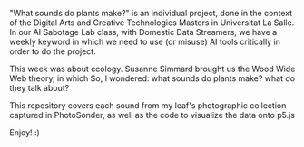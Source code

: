 "What sounds do plants make?" is an individual project, done in the context of the Digital Arts and Creative Technologies Masters in Universitat La Salle. 
In our AI Sabotage Lab class, with Domestic Data Streamers, we have a weekly keyword in which we need to use (or misuse) AI tools critically in order to do the project.

This week was about ecology. Susanne Simmard brought us the Wood Wide Web theory, in which So, I wondered: what sounds do plants make? what do they talk about?

This repository covers each sound from my leaf's photographic collection captured in PhotoSonder, as well as the code to visualize the data onto p5.js

Enjoy! :)
